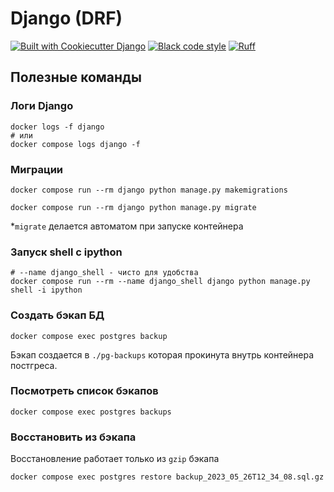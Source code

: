 # Django (DRF)

[![Built with Cookiecutter Django](https://img.shields.io/badge/built%20with-Cookiecutter%20Django-ff69b4.svg?logo=cookiecutter)](https://github.com/cookiecutter/cookiecutter-django/)
[![Black code style](https://img.shields.io/badge/code%20style-black-000000.svg)](https://github.com/ambv/black)
[![Ruff](https://img.shields.io/endpoint?url=https://raw.githubusercontent.com/astral-sh/ruff/main/assets/badge/v2.json)](https://github.com/astral-sh/ruff)

## Полезные команды

### Логи Django

```shell
docker logs -f django
# или
docker compose logs django -f
```

### Миграции

```shell
docker compose run --rm django python manage.py makemigrations
```

```shell
docker compose run --rm django python manage.py migrate
```

*`migrate` делается автоматом при запуске контейнера

### Запуск shell c ipython

```shell
# --name django_shell - чисто для удобства
docker compose run --rm --name django_shell django python manage.py shell -i ipython
```

### Создать бэкап БД

```shell
docker compose exec postgres backup
```

Бэкап создается в `./pg-backups` которая прокинута внутрь контейнера постгреса.

### Посмотреть список бэкапов

```shell
docker compose exec postgres backups
```

### Восстановить из бэкапа

Восстановление работает только из `gzip` бэкапа

```shell
docker compose exec postgres restore backup_2023_05_26T12_34_08.sql.gz
```
